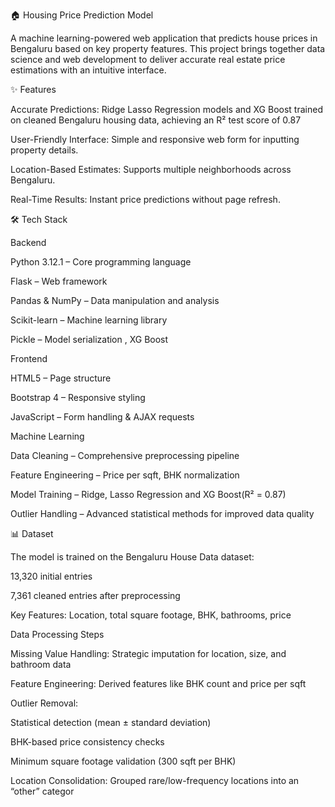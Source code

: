 🏠 Housing Price Prediction Model

A machine learning-powered web application that predicts house prices in Bengaluru based on key property features.
This project brings together data science and web development to deliver accurate real estate price estimations with an intuitive interface.

✨ Features

Accurate Predictions: Ridge Lasso Regression models and XG Boost trained on cleaned Bengaluru housing data, achieving an R² test score of 0.87

User-Friendly Interface: Simple and responsive web form for inputting property details.

Location-Based Estimates: Supports multiple neighborhoods across Bengaluru.

Real-Time Results: Instant price predictions without page refresh.

🛠️ Tech Stack

Backend

Python 3.12.1 – Core programming language

Flask – Web framework

Pandas & NumPy – Data manipulation and analysis

Scikit-learn – Machine learning library

Pickle – Model serialization , XG Boost

Frontend

HTML5 – Page structure

Bootstrap 4 – Responsive styling

JavaScript – Form handling & AJAX requests

Machine Learning

Data Cleaning – Comprehensive preprocessing pipeline

Feature Engineering – Price per sqft, BHK normalization

Model Training – Ridge, Lasso Regression and XG Boost(R² = 0.87)

Outlier Handling – Advanced statistical methods for improved data quality

📊 Dataset

The model is trained on the Bengaluru House Data dataset:

13,320 initial entries

7,361 cleaned entries after preprocessing

Key Features: Location, total square footage, BHK, bathrooms, price

Data Processing Steps

Missing Value Handling: Strategic imputation for location, size, and bathroom data

Feature Engineering: Derived features like BHK count and price per sqft

Outlier Removal:

Statistical detection (mean ± standard deviation)

BHK-based price consistency checks

Minimum square footage validation (300 sqft per BHK)

Location Consolidation: Grouped rare/low-frequency locations into an “other” categor
